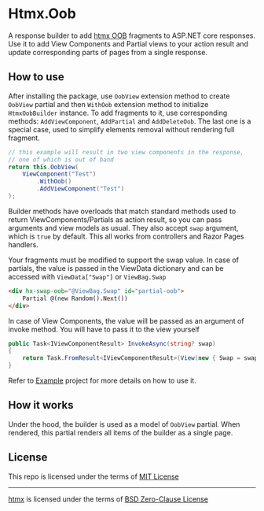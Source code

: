 # Htmx.Oob

A response builder to add [htmx OOB](https://htmx.org/attributes/hx-swap-oob/) fragments to ASP.NET core responses.
Use it to add View Components and Partial views to your action result and
update corresponding parts of pages from a single response.

## How to use

After installing the package, use `OobView` extension method to create `OobView` partial and then
`WithOob` extension method to initialize `HtmxOobBuilder` instance.
To add fragments to it, use corresponding methods: `AddViewComponent`, `AddPartial` and `AddDeleteOob`.
The last one is a special case, used to simplify elements removal without rendering full fragment.

```csharp
// this example will result in two view components in the response, 
// one of which is out of band
return this.OobView(
    ViewComponent("Test")
        .WithOob()
        .AddViewComponent("Test")
);
```

Builder methods have overloads that match standard methods used to return ViewComponents/Partials
as action result, so you can pass arguments and view models as usual. They also accept `swap` argument,
which is `true` by default. This all works from controllers and Razor Pages handlers.

Your fragments must be modified to support the swap value. In case of partials, the value
is passed in the ViewData dictionary and can be accessed with `ViewData["Swap"]` or `ViewBag.Swap`

```html
<div hx-swap-oob="@ViewBag.Swap" id="partial-oob">
    Partial @(new Random().Next())
</div>
```

In case of View Components, the value will be passed as an argument of invoke method. You will have
to pass it to the view yourself

```csharp
public Task<IViewComponentResult> InvokeAsync(string? swap)
{
    return Task.FromResult<IViewComponentResult>(View(new { Swap = swap }));
}
```

Refer to [Example](Htmx.Oob.Example) project for more details on how to use it.

## How it works

Under the hood, the builder is used as a model of `OobView` partial. When rendered,
this partial renders all items of the builder as a single page.

## License

This repo is licensed under the terms of [MIT License](LICENSE)

-----

[htmx](https://github.com/bigskysoftware/htmx) is licensed under the terms of [BSD Zero-Clause License](https://github.com/bigskysoftware/htmx/blob/master/LICENSE)